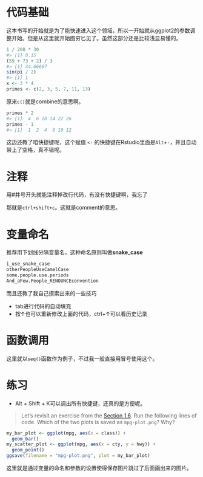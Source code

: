 # 代码基础

这本书写的开始就是为了能快速进入这个领域，所以一开始就从ggplot2的参数调整开始。但是从这里就开始图穷匕见了。虽然这部分还是比较浅显易懂的。

```r
1 / 200 * 30
#> [1] 0.15
(59 + 73 + 2) / 3
#> [1] 44.66667
sin(pi / 2)
#> [1] 1
x <- 3 * 4
primes <- c(2, 3, 5, 7, 11, 13)
```

原来`c()`就是combine的意思啊。

```R
primes * 2
#> [1]  4  6 10 14 22 26
primes - 1
#> [1]  1  2  4  6 10 12
```

这边还教了咱快捷键呢，这个赋值 `<-` 的快捷键在Rstudio里面是`Alt`+`-`，并且自动带上了空格，真不错呢。

# 注释

用#井号开头就能注释掉改行代码，有没有快捷键啊，我忘了

那就是`ctrl+shift+c`。这就是comment的意思。

# 变量命名

推荐用下划线分隔变量名，这种命名原则叫做**snake_case**

```R
i_use_snake_case
otherPeopleUseCamelCase
some.people.use.periods
And_aFew.People_RENOUNCEconvention
```

而且还教了我自己摸索出来的一些技巧

- tab进行代码的自动填充
- 按↑也可以重新修改上面的代码，ctrl+↑可以看历史记录

# 函数调用

这里就以`seq()`函数作为例子，不过我一般直接用冒号使用这个。

# 练习

- Alt + Shift + K可以调出所有快捷键，还真的是方便呢。

> Let’s revisit an exercise from the [Section 1.6](https://r4ds.hadley.nz/data-visualize#sec-ggsave). Run the following lines of code. Which of the two plots is saved as `mpg-plot.png`? Why?

```R
my_bar_plot <- ggplot(mpg, aes(x = class)) +
  geom_bar()
my_scatter_plot <- ggplot(mpg, aes(x = cty, y = hwy)) +
  geom_point()
ggsave(filename = "mpg-plot.png", plot = my_bar_plot)
```

这里就是通过变量的命名和参数的设置使得保存图片跳过了后面画出来的图片。